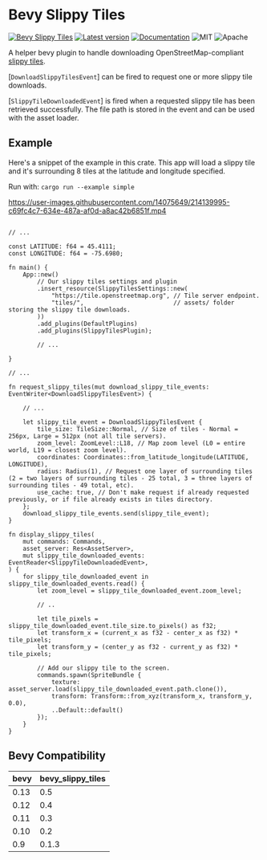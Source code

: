 # Bevy Slippy Tiles

[![Bevy Slippy Tiles](https://github.com/edouardpoitras/bevy_slippy_tiles/actions/workflows/rust.yml/badge.svg?branch=main)](https://github.com/edouardpoitras/bevy_slippy_tiles/actions/workflows/rust.yml)
[![Latest version](https://img.shields.io/crates/v/bevy_slippy_tiles.svg)](https://crates.io/crates/bevy_slippy_tiles)
[![Documentation](https://docs.rs/bevy_slippy_tiles/badge.svg)](https://docs.rs/bevy_slippy_tiles)
![MIT](https://img.shields.io/badge/license-MIT-blue.svg)
![Apache](https://img.shields.io/badge/license-Apache-blue.svg)

A helper bevy plugin to handle downloading OpenStreetMap-compliant [slippy tiles](https://wiki.openstreetmap.org/wiki/Slippy_map_tilenames).

[`DownloadSlippyTilesEvent`] can be fired to request one or more slippy tile downloads.

[`SlippyTileDownloadedEvent`] is fired when a requested slippy tile has been retrieved successfully. The file path is stored in the event and can be used with the asset loader.

## Example

Here's a snippet of the example in this crate. This app will load a slippy tile and it's surrounding 8 tiles at the latitude and longitude specified.

Run with: `cargo run --example simple`


https://user-images.githubusercontent.com/14075649/214139995-c69fc4c7-634e-487a-af0d-a8ac42b6851f.mp4


```rust,ignore

// ...

const LATITUDE: f64 = 45.4111;
const LONGITUDE: f64 = -75.6980;

fn main() {
    App::new()
        // Our slippy tiles settings and plugin
        .insert_resource(SlippyTilesSettings::new(
            "https://tile.openstreetmap.org", // Tile server endpoint.
            "tiles/",                         // assets/ folder storing the slippy tile downloads.
        ))
        .add_plugins(DefaultPlugins)
        .add_plugins(SlippyTilesPlugin);

        // ...

}

// ...

fn request_slippy_tiles(mut download_slippy_tile_events: EventWriter<DownloadSlippyTilesEvent>) {

    // ...

    let slippy_tile_event = DownloadSlippyTilesEvent {
        tile_size: TileSize::Normal, // Size of tiles - Normal = 256px, Large = 512px (not all tile servers).
        zoom_level: ZoomLevel::L18, // Map zoom level (L0 = entire world, L19 = closest zoom level).
        coordinates: Coordinates::from_latitude_longitude(LATITUDE, LONGITUDE),
        radius: Radius(1), // Request one layer of surrounding tiles (2 = two layers of surrounding tiles - 25 total, 3 = three layers of surrounding tiles - 49 total, etc).
        use_cache: true, // Don't make request if already requested previously, or if file already exists in tiles directory.
    };
    download_slippy_tile_events.send(slippy_tile_event);
}

fn display_slippy_tiles(
    mut commands: Commands,
    asset_server: Res<AssetServer>,
    mut slippy_tile_downloaded_events: EventReader<SlippyTileDownloadedEvent>,
) {
    for slippy_tile_downloaded_event in slippy_tile_downloaded_events.read() {
        let zoom_level = slippy_tile_downloaded_event.zoom_level;

        // ..

        let tile_pixels = slippy_tile_downloaded_event.tile_size.to_pixels() as f32;
        let transform_x = (current_x as f32 - center_x as f32) * tile_pixels;
        let transform_y = (center_y as f32 - current_y as f32) * tile_pixels;

        // Add our slippy tile to the screen.
        commands.spawn(SpriteBundle {
            texture: asset_server.load(slippy_tile_downloaded_event.path.clone()),
            transform: Transform::from_xyz(transform_x, transform_y, 0.0),
            ..Default::default()
        });
    }
}
```
## Bevy Compatibility

|bevy|bevy_slippy_tiles|
|---|---|
|0.13|0.5|
|0.12|0.4|
|0.11|0.3|
|0.10|0.2|
|0.9|0.1.3|

